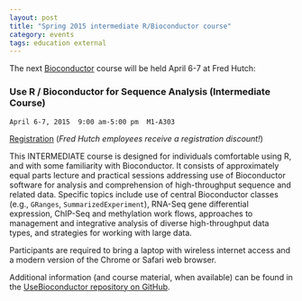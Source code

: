 ```yaml
---
layout: post
title: "Spring 2015 intermediate R/Bioconductor course"
category: events
tags: education external
---
```


The next [Bioconductor](http://www.bioconductor.org) course will be held April 6-7 at Fred Hutch:

### Use R / Bioconductor for Sequence Analysis (Intermediate Course)

    April 6-7, 2015  9:00 am-5:00 pm  M1-A303

[Registration](https://register.bioconductor.org/Seattle-Apr-2015/)
(*Fred Hutch employees receive a registration discount!*)

This INTERMEDIATE course is designed for individuals comfortable using R, and with some familiarity with Bioconductor.
It consists of approximately equal parts lecture and practical sessions addressing use of Bioconductor software for analysis and comprehension of high-throughput sequence and related data.
Specific topics include use of central Bioconductor classes (e.g., `GRanges`, `SummarizedExperiment`), RNA-Seq gene differential expression, ChIP-Seq and methylation work flows, approaches to management and integrative analysis of diverse high-throughput data types, and strategies for working with large data.

Participants are required to bring a laptop with wireless internet access and a modern version of the Chrome or Safari web browser.

Additional information (and course material, when available) can be found in the [UseBioconductor repository on GitHub](https://github.com/Bioconductor/UseBioconductor).
